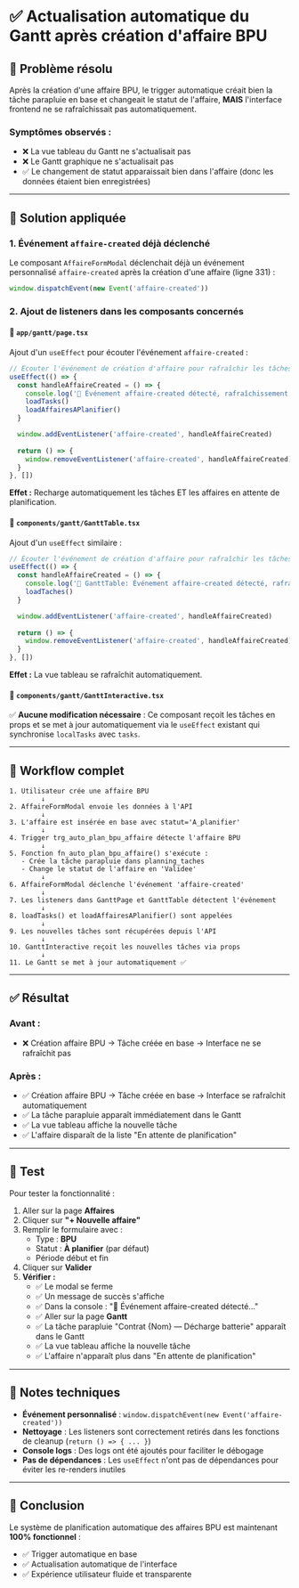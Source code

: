 # ✅ Actualisation automatique du Gantt après création d'affaire BPU

## 🎯 Problème résolu

Après la création d'une affaire BPU, le trigger automatique créait bien la tâche parapluie en base et changeait le statut de l'affaire, **MAIS** l'interface frontend ne se rafraîchissait pas automatiquement.

### Symptômes observés :
- ❌ La vue tableau du Gantt ne s'actualisait pas
- ❌ Le Gantt graphique ne s'actualisait pas
- ✅ Le changement de statut apparaissait bien dans l'affaire (donc les données étaient bien enregistrées)

---

## 🔧 Solution appliquée

### 1. Événement `affaire-created` déjà déclenché

Le composant `AffaireFormModal` déclenchait déjà un événement personnalisé `affaire-created` après la création d'une affaire (ligne 331) :

```typescript
window.dispatchEvent(new Event('affaire-created'))
```

### 2. Ajout de listeners dans les composants concernés

#### 📄 `app/gantt/page.tsx`

Ajout d'un `useEffect` pour écouter l'événement `affaire-created` :

```typescript
// Écouter l'événement de création d'affaire pour rafraîchir les tâches
useEffect(() => {
  const handleAffaireCreated = () => {
    console.log('🔄 Événement affaire-created détecté, rafraîchissement des tâches...')
    loadTasks()
    loadAffairesAPlanifier()
  }

  window.addEventListener('affaire-created', handleAffaireCreated)
  
  return () => {
    window.removeEventListener('affaire-created', handleAffaireCreated)
  }
}, [])
```

**Effet :** Recharge automatiquement les tâches ET les affaires en attente de planification.

#### 📄 `components/gantt/GanttTable.tsx`

Ajout d'un `useEffect` similaire :

```typescript
// Écouter l'événement de création d'affaire pour rafraîchir les tâches
useEffect(() => {
  const handleAffaireCreated = () => {
    console.log('🔄 GanttTable: Événement affaire-created détecté, rafraîchissement...')
    loadTaches()
  }

  window.addEventListener('affaire-created', handleAffaireCreated)
  
  return () => {
    window.removeEventListener('affaire-created', handleAffaireCreated)
  }
}, [])
```

**Effet :** La vue tableau se rafraîchit automatiquement.

#### 📄 `components/gantt/GanttInteractive.tsx`

✅ **Aucune modification nécessaire** : Ce composant reçoit les tâches en props et se met à jour automatiquement via le `useEffect` existant qui synchronise `localTasks` avec `tasks`.

---

## 🔄 Workflow complet

```
1. Utilisateur crée une affaire BPU
        ↓
2. AffaireFormModal envoie les données à l'API
        ↓
3. L'affaire est insérée en base avec statut='A_planifier'
        ↓
4. Trigger trg_auto_plan_bpu_affaire détecte l'affaire BPU
        ↓
5. Fonction fn_auto_plan_bpu_affaire() s'exécute :
   - Crée la tâche parapluie dans planning_taches
   - Change le statut de l'affaire en 'Validee'
        ↓
6. AffaireFormModal déclenche l'événement 'affaire-created'
        ↓
7. Les listeners dans GanttPage et GanttTable détectent l'événement
        ↓
8. loadTasks() et loadAffairesAPlanifier() sont appelées
        ↓
9. Les nouvelles tâches sont récupérées depuis l'API
        ↓
10. GanttInteractive reçoit les nouvelles tâches via props
        ↓
11. Le Gantt se met à jour automatiquement ✅
```

---

## ✅ Résultat

### Avant :
- ❌ Création affaire BPU → Tâche créée en base → Interface ne se rafraîchit pas

### Après :
- ✅ Création affaire BPU → Tâche créée en base → Interface se rafraîchit automatiquement
- ✅ La tâche parapluie apparaît immédiatement dans le Gantt
- ✅ La vue tableau affiche la nouvelle tâche
- ✅ L'affaire disparaît de la liste "En attente de planification"

---

## 🧪 Test

Pour tester la fonctionnalité :

1. Aller sur la page **Affaires**
2. Cliquer sur **"+ Nouvelle affaire"**
3. Remplir le formulaire avec :
   - Type : **BPU**
   - Statut : **À planifier** (par défaut)
   - Période début et fin
4. Cliquer sur **Valider**
5. **Vérifier :**
   - ✅ Le modal se ferme
   - ✅ Un message de succès s'affiche
   - ✅ Dans la console : "🔄 Événement affaire-created détecté..."
   - ✅ Aller sur la page **Gantt**
   - ✅ La tâche parapluie "Contrat {Nom} — Décharge batterie" apparaît dans le Gantt
   - ✅ La vue tableau affiche la nouvelle tâche
   - ✅ L'affaire n'apparaît plus dans "En attente de planification"

---

## 📝 Notes techniques

- **Événement personnalisé** : `window.dispatchEvent(new Event('affaire-created'))`
- **Nettoyage** : Les listeners sont correctement retirés dans les fonctions de cleanup (`return () => { ... }`)
- **Console logs** : Des logs ont été ajoutés pour faciliter le débogage
- **Pas de dépendances** : Les `useEffect` n'ont pas de dépendances pour éviter les re-renders inutiles

---

## 🎉 Conclusion

Le système de planification automatique des affaires BPU est maintenant **100% fonctionnel** :
- ✅ Trigger automatique en base
- ✅ Actualisation automatique de l'interface
- ✅ Expérience utilisateur fluide et transparente

